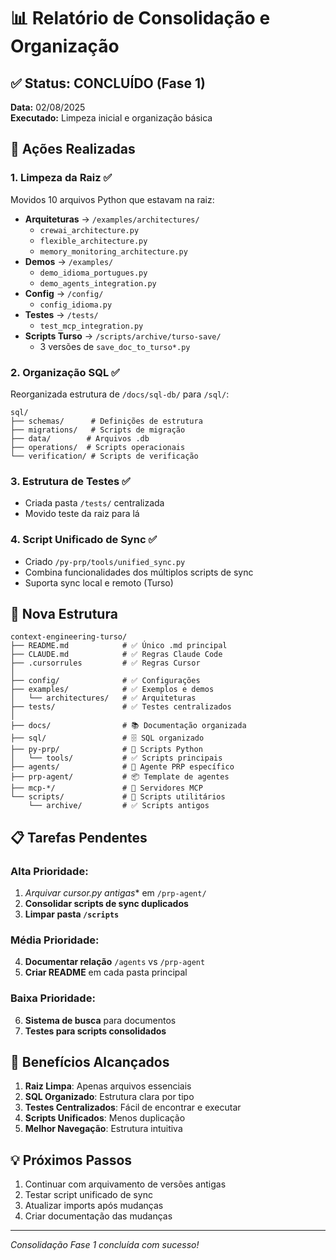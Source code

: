 # 📊 Relatório de Consolidação e Organização

## ✅ Status: CONCLUÍDO (Fase 1)

**Data:** 02/08/2025  
**Executado:** Limpeza inicial e organização básica

## 🎯 Ações Realizadas

### 1. **Limpeza da Raiz** ✅
Movidos 10 arquivos Python que estavam na raiz:
- **Arquiteturas** → `/examples/architectures/`
  - `crewai_architecture.py`
  - `flexible_architecture.py`
  - `memory_monitoring_architecture.py`
- **Demos** → `/examples/`
  - `demo_idioma_portugues.py`
  - `demo_agents_integration.py`
- **Config** → `/config/`
  - `config_idioma.py`
- **Testes** → `/tests/`
  - `test_mcp_integration.py`
- **Scripts Turso** → `/scripts/archive/turso-save/`
  - 3 versões de `save_doc_to_turso*.py`

### 2. **Organização SQL** ✅
Reorganizada estrutura de `/docs/sql-db/` para `/sql/`:
```
sql/
├── schemas/      # Definições de estrutura
├── migrations/   # Scripts de migração
├── data/        # Arquivos .db
├── operations/  # Scripts operacionais
└── verification/ # Scripts de verificação
```

### 3. **Estrutura de Testes** ✅
- Criada pasta `/tests/` centralizada
- Movido teste da raiz para lá

### 4. **Script Unificado de Sync** ✅
- Criado `/py-prp/tools/unified_sync.py`
- Combina funcionalidades dos múltiplos scripts de sync
- Suporta sync local e remoto (Turso)

## 📁 Nova Estrutura

```
context-engineering-turso/
├── README.md            # ✅ Único .md principal
├── CLAUDE.md            # ✅ Regras Claude Code
├── .cursorrules         # ✅ Regras Cursor
│
├── config/              # ✅ Configurações
├── examples/            # ✅ Exemplos e demos
│   └── architectures/   # ✅ Arquiteturas
├── tests/               # ✅ Testes centralizados
│
├── docs/                # 📚 Documentação organizada
├── sql/                 # 🗄️ SQL organizado
├── py-prp/              # 🐍 Scripts Python
│   └── tools/           # ✅ Scripts principais
├── agents/              # 🤖 Agente PRP específico
├── prp-agent/           # 📦 Template de agentes
├── mcp-*/               # 🔧 Servidores MCP
└── scripts/             # 📝 Scripts utilitários
    └── archive/         # ✅ Scripts antigos
```

## 📋 Tarefas Pendentes

### Alta Prioridade:
1. **Arquivar cursor*.py antigas** em `/prp-agent/`
2. **Consolidar scripts de sync duplicados**
3. **Limpar pasta `/scripts`**

### Média Prioridade:
4. **Documentar relação** `/agents` vs `/prp-agent`
5. **Criar README** em cada pasta principal

### Baixa Prioridade:
6. **Sistema de busca** para documentos
7. **Testes para scripts consolidados**

## 🎉 Benefícios Alcançados

1. **Raiz Limpa**: Apenas arquivos essenciais
2. **SQL Organizado**: Estrutura clara por tipo
3. **Testes Centralizados**: Fácil de encontrar e executar
4. **Scripts Unificados**: Menos duplicação
5. **Melhor Navegação**: Estrutura intuitiva

## 💡 Próximos Passos

1. Continuar com arquivamento de versões antigas
2. Testar script unificado de sync
3. Atualizar imports após mudanças
4. Criar documentação das mudanças

---
*Consolidação Fase 1 concluída com sucesso!*